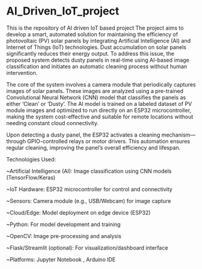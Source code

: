 # AI_Driven_IoT_project
This is the repository of AI driven IoT based project
The project aims to develop a smart, automated solution for maintaining the efficiency of photovoltaic (PV) solar panels by integrating Artificial Intelligence (AI) and Internet of Things (IoT) technologies. Dust accumulation on solar panels significantly reduces their energy output. To address this issue, the proposed system detects dusty panels in real-time using AI-based image classification and initiates an automatic cleaning process without human intervention.

The core of the system involves a camera module that periodically captures images of solar panels. These images are analyzed using a pre-trained Convolutional Neural Network (CNN) model that classifies the panels as either ‘Clean’ or ‘Dusty’. The AI model is trained on a labeled dataset of PV module images and optimized to run directly on an ESP32 microcontroller, making the system cost-effective and suitable for remote locations without needing constant cloud connectivity.

Upon detecting a dusty panel, the ESP32 activates a cleaning mechanism—through GPIO-controlled relays or motor drivers. This automation ensures regular cleaning, improving the panel’s overall efficiency and lifespan.

Technologies Used:

~Artificial Intelligence (AI): Image classification using CNN models (TensorFlow/Keras)

~IoT Hardware: ESP32 microcontroller for control and connectivity

~Sensors: Camera module (e.g., USB/Webcam) for image capture

~Cloud/Edge: Model deployment on edge device (ESP32)

~Python: For model development and training

~OpenCV: Image pre-processing and analysis

~Flask/Streamlit (optional): For visualization/dashboard interface

~Platforms: Jupyter Notebook , Arduino IDE
